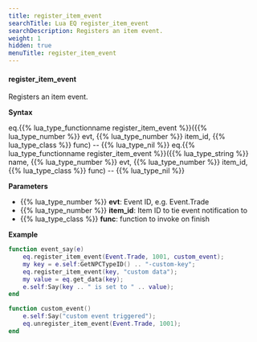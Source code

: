 ```yaml
---
title: register_item_event
searchTitle: Lua EQ register_item_event
searchDescription: Registers an item event.
weight: 1
hidden: true
menuTitle: register_item_event
---
```


#### register_item_event

Registers an item event.

**Syntax**

eq.{{% lua_type_functionname register_item_event %}}({{% lua_type_number %}} evt, {{% lua_type_number %}} item_id, {{% lua_type_class %}} func) -- {{% lua_type_nil %}}
eq.{{% lua_type_functionname register_item_event %}}({{% lua_type_string %}} name, {{% lua_type_number %}} evt, {{% lua_type_number %}} item_id, {{% lua_type_class %}} func) -- {{% lua_type_nil %}}

**Parameters**

- {{% lua_type_number %}} **evt**: Event ID, e.g. Event.Trade
- {{% lua_type_number %}} **item_id**: Item ID to tie event notification to
- {{% lua_type_class %}} **func**: function to invoke on finish

**Example**

```lua
function event_say(e)
    eq.register_item_event(Event.Trade, 1001, custom_event);
    my key = e.self:GetNPCTypeID() .. "-custom-key";
    eq.register_item_event(key, "custom data");
    my value = eq.get_data(key);
    e.self:Say(key .. " is set to " .. value);
end

function custom_event()
    e.self:Say("custom event triggered");
    eq.unregister_item_event(Event.Trade, 1001);
end
```